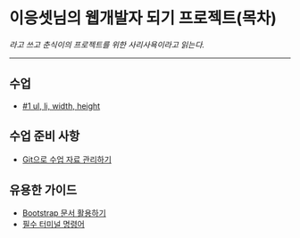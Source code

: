 # 이응셋님의 웹개발자 되기 프로젝트(목차)
_라고 쓰고 춘식이의 프로젝트를 위한 사리사욕이라고 읽는다._

***
## 수업
* [#1 ul, li, width, height](#)

## 수업 준비 사항
* [Git으로 수업 자료 관리하기](#)

## 유용한 가이드
* [Bootstrap 문서 활용하기](#)
* [필수 터미널 명령어](https://github.com/thechunsik/ooo/wiki/%ED%95%84%EC%88%98-%ED%84%B0%EB%AF%B8%EB%84%90-%EB%AA%85%EB%A0%B9%EC%96%B4)
